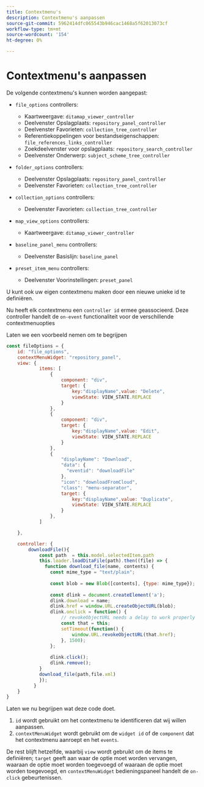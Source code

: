 ```yaml
---
title: Contextmenu's
description: Contextmenu's aanpassen
source-git-commit: 5962414dfc065543b946cac1468a5f62013073cf
workflow-type: tm+mt
source-wordcount: '154'
ht-degree: 0%

---
```



# Contextmenu&#39;s aanpassen

De volgende contextmenu&#39;s kunnen worden aangepast:

- `file_options`
controllers:
   - Kaartweergave: `ditamap_viewer_controller`
   - Deelvenster Opslagplaats: `repository_panel_controller`
   - Deelvenster Favorieten: `collection_tree_controller`
   - Referentiekoppelingen voor bestandseigenschappen: `file_references_links_controller`
   - Zoekdeelvenster voor opslagplaats: `repository_search_controller`
   - Deelvenster Onderwerp: `subject_scheme_tree_controller`

- `folder_options`
controllers:
   - Deelvenster Opslagplaats: `repository_panel_controller`
   - Deelvenster Favorieten: `collection_tree_controller`

- `collection_options`
controllers:
   - Deelvenster Favorieten: `collection_tree_controller`

- `map_view_options`
controllers:
   - Kaartweergave: `ditamap_viewer_controller`

- `baseline_panel_menu`
controllers:
   - Deelvenster Basislijn: `baseline_panel`

- `preset_item_menu`
controllers:
   - Deelvenster Voorinstellingen: `preset_panel`

U kunt ook uw eigen contextmenu maken door een nieuwe unieke id te definiëren.

Nu heeft elk contextmenu een `controller id` ermee geassocieerd. Deze controller handelt de `on-event` functionaliteit voor de verschillende contextmenuopties

Laten we een voorbeeld nemen om te begrijpen

```js title=customise_context_menu.js"
const fileOptions = {
    id: "file_options",
    contextMenuWidget: "repository_panel",
    view: {
            items: [
                {
                    component: "div",
                    target: {
                        key:"displayName",value: "Delete",                    
                        viewState: VIEW_STATE.REPLACE
                    }
                },
                {
                    component: "div",
                    target: {
                        key:"displayName",value: "Edit",                    
                        viewState: VIEW_STATE.REPLACE
                    }
                },
                {
                    "displayName": "Download",
                    "data": {
                      "eventid": "downloadFile"
                    },
                    "icon": "downloadFromCloud",
                    "class": "menu-separator",         
                    target: {
                        key:"displayName",value: "Duplicate",                    
                        viewState: VIEW_STATE.REPLACE
                    }
                },
            ]

    },

    controller: {
        downloadFile(){
            const path  = this.model.selectedItem.path
            this.loader.loadDitaFile(path).then((file) => {
              function download_file(name, contents) {
                const mime_type = "text/plain";
        
                const blob = new Blob([contents], {type: mime_type});
        
                const dlink = document.createElement('a');
                dlink.download = name;
                dlink.href = window.URL.createObjectURL(blob);
                dlink.onclick = function() {
                    // revokeObjectURL needs a delay to work properly
                    const that = this;
                    setTimeout(function() {
                        window.URL.revokeObjectURL(that.href);
                    }, 1500);
                };
        
                dlink.click();
                dlink.remove();
            }
            download_file(path,file.xml)
            });
          }
    }
}
```

Laten we nu begrijpen wat deze code doet.

1. `id` wordt gebruikt om het contextmenu te identificeren dat wij willen aanpassen.
2. `contextMenuWidget` wordt gebruikt om de `widget id` of de `component` dat het contextmenu aanroept en het `events`.

De rest blijft hetzelfde, waarbij `view` wordt gebruikt om de items te definiëren; `target` geeft aan waar de optie moet worden vervangen, waaraan de optie moet worden toegevoegd of waaraan de optie moet worden toegevoegd, en `contextMenuWidget` bedieningspaneel handelt de `on-click` gebeurtenissen.
